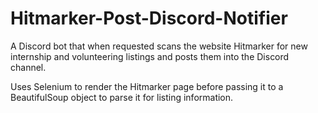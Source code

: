 # Hitmarker-Post-Discord-Notifier
 A Discord bot that when requested scans the website Hitmarker for new internship and volunteering listings and posts them into the Discord channel.
 
 Uses Selenium to render the Hitmarker page before passing it to a BeautifulSoup object to parse it for listing information.
